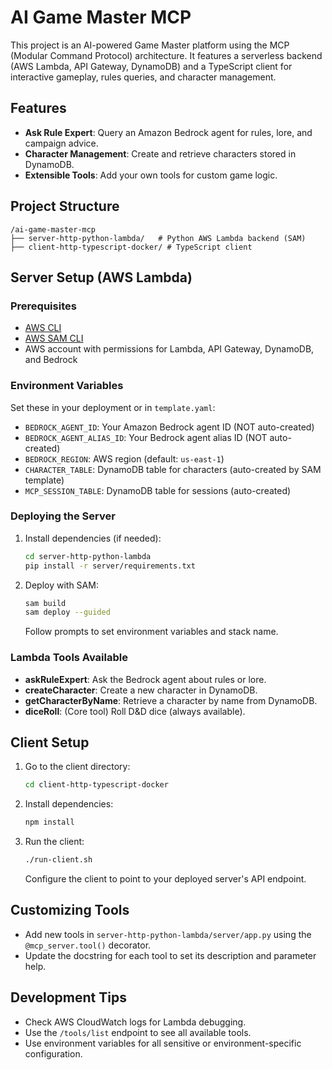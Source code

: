 # AI Game Master MCP

This project is an AI-powered Game Master platform using the MCP (Modular Command Protocol) architecture. It features a serverless backend (AWS Lambda, API Gateway, DynamoDB) and a TypeScript client for interactive gameplay, rules queries, and character management.

## Features
- **Ask Rule Expert**: Query an Amazon Bedrock agent for rules, lore, and campaign advice.
- **Character Management**: Create and retrieve characters stored in DynamoDB.
- **Extensible Tools**: Add your own tools for custom game logic.

## Project Structure
```
/ai-game-master-mcp
├── server-http-python-lambda/   # Python AWS Lambda backend (SAM)
├── client-http-typescript-docker/ # TypeScript client
```

## Server Setup (AWS Lambda)

### Prerequisites
- [AWS CLI](https://aws.amazon.com/cli/)
- [AWS SAM CLI](https://docs.aws.amazon.com/serverless-application-model/latest/developerguide/install-sam-cli.html)
- AWS account with permissions for Lambda, API Gateway, DynamoDB, and Bedrock

### Environment Variables
Set these in your deployment or in `template.yaml`:
- `BEDROCK_AGENT_ID`: Your Amazon Bedrock agent ID (NOT auto-created)
- `BEDROCK_AGENT_ALIAS_ID`: Your Bedrock agent alias ID (NOT auto-created)
- `BEDROCK_REGION`: AWS region (default: `us-east-1`)
- `CHARACTER_TABLE`: DynamoDB table for characters (auto-created by SAM template)
- `MCP_SESSION_TABLE`: DynamoDB table for sessions (auto-created)

### Deploying the Server
1. Install dependencies (if needed):
   ```sh
   cd server-http-python-lambda
   pip install -r server/requirements.txt
   ```
2. Deploy with SAM:
   ```sh
   sam build
   sam deploy --guided
   ```
   Follow prompts to set environment variables and stack name.

### Lambda Tools Available
- **askRuleExpert**: Ask the Bedrock agent about rules or lore.
- **createCharacter**: Create a new character in DynamoDB.
- **getCharacterByName**: Retrieve a character by name from DynamoDB.
- **diceRoll**: (Core tool) Roll D&D dice (always available).

## Client Setup
1. Go to the client directory:
   ```sh
   cd client-http-typescript-docker
   ```
2. Install dependencies:
   ```sh
   npm install
   ```
3. Run the client:
   ```sh
   ./run-client.sh
   ```
   Configure the client to point to your deployed server's API endpoint.

## Customizing Tools
- Add new tools in `server-http-python-lambda/server/app.py` using the `@mcp_server.tool()` decorator.
- Update the docstring for each tool to set its description and parameter help.

## Development Tips
- Check AWS CloudWatch logs for Lambda debugging.
- Use the `/tools/list` endpoint to see all available tools.
- Use environment variables for all sensitive or environment-specific configuration.
